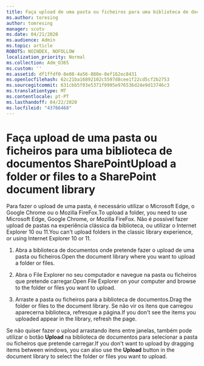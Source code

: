 ```yaml
---
title: Faça upload de uma pasta ou ficheiros para uma biblioteca de documentos
ms.author: toresing
author: tomresing
manager: scotv
ms.date: 04/21/2020
ms.audience: Admin
ms.topic: article
ROBOTS: NOINDEX, NOFOLLOW
localization_priority: Normal
ms.collection: Adm_O365
ms.custom: ''
ms.assetid: df1ffdf0-8e08-4a56-880e-8ef162ec8431
ms.openlocfilehash: 62c21ba16892102c5597d8cee1f22cd5cf2b2753
ms.sourcegitcommit: 631cbb5f03e5371f0995e976536d24e9d13746c3
ms.translationtype: MT
ms.contentlocale: pt-PT
ms.lasthandoff: 04/22/2020
ms.locfileid: "43766468"
---
```

# <a name="upload-a-folder-or-files-to-a-sharepoint-document-library"></a><span data-ttu-id="daacb-102">Faça upload de uma pasta ou ficheiros para uma biblioteca de documentos SharePoint</span><span class="sxs-lookup"><span data-stu-id="daacb-102">Upload a folder or files to a SharePoint document library</span></span>

<span data-ttu-id="daacb-103">Para fazer o upload de uma pasta, é necessário utilizar o Microsoft Edge, o Google Chrome ou o Mozilla FireFox.</span><span class="sxs-lookup"><span data-stu-id="daacb-103">To upload a folder, you need to use Microsoft Edge, Google Chrome, or Mozilla FireFox.</span></span> <span data-ttu-id="daacb-104">Não é possível fazer upload de pastas na experiência clássica da biblioteca, ou utilizar o Internet Explorer 10 ou 11.</span><span class="sxs-lookup"><span data-stu-id="daacb-104">You can't upload folders in the classic library experience, or using Internet Explorer 10 or 11.</span></span>
  
1. <span data-ttu-id="daacb-105">Abra a biblioteca de documentos onde pretende fazer o upload de uma pasta ou ficheiros.</span><span class="sxs-lookup"><span data-stu-id="daacb-105">Open the document library where you want to upload a folder or files.</span></span>
    
2. <span data-ttu-id="daacb-106">Abra o File Explorer no seu computador e navegue na pasta ou ficheiros que pretende carregar.</span><span class="sxs-lookup"><span data-stu-id="daacb-106">Open File Explorer on your computer and browse to the folder or files you want to upload.</span></span>
    
3. <span data-ttu-id="daacb-107">Arraste a pasta ou ficheiros para a biblioteca de documentos.</span><span class="sxs-lookup"><span data-stu-id="daacb-107">Drag the folder or files to the document library.</span></span> <span data-ttu-id="daacb-108">Se não vir os itens que carregou aparecerna biblioteca, refresque a página.</span><span class="sxs-lookup"><span data-stu-id="daacb-108">If you don't see the items you uploaded appear in the library, refresh the page.</span></span> 
    
<span data-ttu-id="daacb-109">Se não quiser fazer o upload arrastando itens entre janelas, também pode utilizar o botão **Upload** na biblioteca de documentos para selecionar a pasta ou ficheiros que pretende carregar.</span><span class="sxs-lookup"><span data-stu-id="daacb-109">If you don't want to upload by dragging items between windows, you can also use the **Upload** button in the document library to select the folder or files you want to upload.</span></span> 
  

